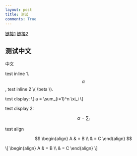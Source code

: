 ```yaml
---
layout: post
title: 测试
comments: True
---
```



[链接1](http://joshualande.com/jekyll-github-pages-poole/)
[链接2](http://www.smashingmagazine.com/2014/08/01/build-blog-jekyll-github-pages/)
## 测试中文


中文

test inline 1. $$\alpha$$, test inline 2 \\( \beta \\).

test display: 
\\[
a = \sum_{i=1}^n \xi_i
\\]

test display 2:

$$ \alpha = \sum_i $$

test align

$$ 
\begin{align} A & = B \\ & = C \end{align} 
$$

\\[ \begin{align} A & = B \\\\ & = C \end{align} \\]
